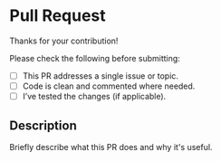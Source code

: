 # Pull Request

Thanks for your contribution!

Please check the following before submitting:

- [ ] This PR addresses a single issue or topic.
- [ ] Code is clean and commented where needed.
- [ ] I’ve tested the changes (if applicable).

## Description

Briefly describe what this PR does and why it's useful.

